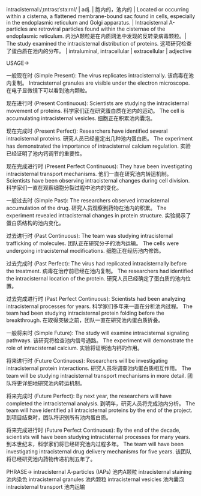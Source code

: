 intracisternal:/ˌɪntrəsɪˈstɜːrnl/ | adj. | 胞内的，池内的 | Located or occurring within a cisterna, a flattened membrane-bound sac found in cells, especially in the endoplasmic reticulum and Golgi apparatus. |  Intracisternal A-particles are retroviral particles found within the cisternae of the endoplasmic reticulum. 内池A颗粒是在内质网池中发现的反转录病毒颗粒。|  The study examined the intracisternal distribution of proteins. 这项研究检查了蛋白质在池内的分布。 |  intraluminal, intracellular | extracellular | adjective

USAGE->

一般现在时 (Simple Present):
The virus replicates intracisternally.  该病毒在池内复制。
Intracisternal granules are visible under the electron microscope. 在电子显微镜下可以看到池内颗粒。

现在进行时 (Present Continuous):
Scientists are studying the intracisternal movement of proteins. 科学家们正在研究蛋白质在池内的运动。
The cell is accumulating intracisternal vesicles. 细胞正在积累池内囊泡。

现在完成时 (Present Perfect):
Researchers have identified several intracisternal proteins. 研究人员已经鉴定出几种池内蛋白质。
The experiment has demonstrated the importance of intracisternal calcium regulation. 实验已经证明了池内钙调节的重要性。

现在完成进行时 (Present Perfect Continuous):
They have been investigating intracisternal transport mechanisms. 他们一直在研究池内转运机制。
Scientists have been observing intracisternal changes during cell division. 科学家们一直在观察细胞分裂过程中池内的变化。

一般过去时 (Simple Past):
The researchers observed intracisternal accumulation of the drug. 研究人员观察到药物在池内的积累。
The experiment revealed intracisternal changes in protein structure. 实验揭示了蛋白质结构的池内变化。


过去进行时 (Past Continuous):
The team was studying intracisternal trafficking of molecules. 团队正在研究分子的池内运输。
The cells were undergoing intracisternal modifications. 细胞正在经历池内修饰。

过去完成时 (Past Perfect):
The virus had replicated intracisternally before the treatment. 病毒在治疗前已经在池内复制。
The researchers had identified the intracisternal location of the protein. 研究人员已经确定了蛋白质的池内位置。

过去完成进行时 (Past Perfect Continuous):
Scientists had been analyzing intracisternal processes for years. 科学家们多年来一直在分析池内过程。
The team had been studying intracisternal protein folding before the breakthrough.  在取得突破之前，团队一直在研究池内蛋白质折叠。

一般将来时 (Simple Future):
The study will examine intracisternal signaling pathways. 该研究将检查池内信号通路。
The experiment will demonstrate the role of intracisternal calcium. 实验将证明池内钙的作用。

将来进行时 (Future Continuous):
Researchers will be investigating intracisternal protein interactions. 研究人员将调查池内蛋白质相互作用。
The team will be studying intracisternal transport mechanisms in more detail. 团队将更详细地研究池内转运机制。

将来完成时 (Future Perfect):
By next year, the researchers will have completed the intracisternal analysis. 到明年，研究人员将完成池内分析。
The team will have identified all intracisternal proteins by the end of the project. 到项目结束时，团队将识别所有池内蛋白质。

将来完成进行时 (Future Perfect Continuous):
By the end of the decade, scientists will have been studying intracisternal processes for many years. 到本世纪末，科学家们将已经研究池内过程多年。
The team will have been investigating intracisternal drug delivery mechanisms for five years.  该团队将已经研究池内药物传递机制五年了。


PHRASE->
intracisternal A-particles (IAPs)  池内A颗粒
intracisternal staining 池内染色
intracisternal granules 池内颗粒
intracisternal vesicles 池内囊泡
intracisternal transport  池内运输
